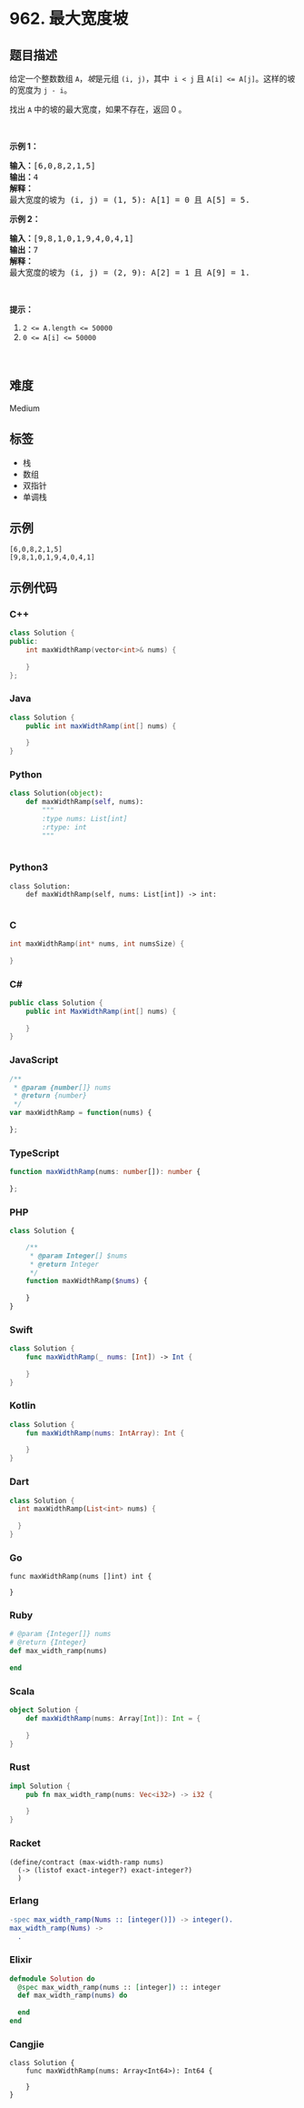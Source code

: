 # 962. 最大宽度坡

## 题目描述

<p>给定一个整数数组&nbsp;<code>A</code>，<em>坡</em>是元组&nbsp;<code>(i, j)</code>，其中&nbsp;&nbsp;<code>i &lt; j</code>&nbsp;且&nbsp;<code>A[i] &lt;= A[j]</code>。这样的坡的宽度为&nbsp;<code>j - i</code>。</p>

<p>找出&nbsp;<code>A</code>&nbsp;中的坡的最大宽度，如果不存在，返回 0 。</p>

<p>&nbsp;</p>

<p><strong>示例 1：</strong></p>

<pre><strong>输入：</strong>[6,0,8,2,1,5]
<strong>输出：</strong>4
<strong>解释：</strong>
最大宽度的坡为 (i, j) = (1, 5): A[1] = 0 且 A[5] = 5.
</pre>

<p><strong>示例 2：</strong></p>

<pre><strong>输入：</strong>[9,8,1,0,1,9,4,0,4,1]
<strong>输出：</strong>7
<strong>解释：</strong>
最大宽度的坡为 (i, j) = (2, 9): A[2] = 1 且 A[9] = 1.
</pre>

<p>&nbsp;</p>

<p><strong>提示：</strong></p>

<ol>
	<li><code>2 &lt;= A.length &lt;= 50000</code></li>
	<li><code>0 &lt;= A[i] &lt;= 50000</code></li>
</ol>

<p>&nbsp;</p>


## 难度

Medium

## 标签

- 栈
- 数组
- 双指针
- 单调栈

## 示例

```
[6,0,8,2,1,5]
[9,8,1,0,1,9,4,0,4,1]
```

## 示例代码

### C++

```cpp
class Solution {
public:
    int maxWidthRamp(vector<int>& nums) {
        
    }
};
```

### Java

```java
class Solution {
    public int maxWidthRamp(int[] nums) {
        
    }
}
```

### Python

```python
class Solution(object):
    def maxWidthRamp(self, nums):
        """
        :type nums: List[int]
        :rtype: int
        """
        
```

### Python3

```python3
class Solution:
    def maxWidthRamp(self, nums: List[int]) -> int:
        
```

### C

```c
int maxWidthRamp(int* nums, int numsSize) {
    
}
```

### C#

```csharp
public class Solution {
    public int MaxWidthRamp(int[] nums) {
        
    }
}
```

### JavaScript

```javascript
/**
 * @param {number[]} nums
 * @return {number}
 */
var maxWidthRamp = function(nums) {
    
};
```

### TypeScript

```typescript
function maxWidthRamp(nums: number[]): number {
    
};
```

### PHP

```php
class Solution {

    /**
     * @param Integer[] $nums
     * @return Integer
     */
    function maxWidthRamp($nums) {
        
    }
}
```

### Swift

```swift
class Solution {
    func maxWidthRamp(_ nums: [Int]) -> Int {
        
    }
}
```

### Kotlin

```kotlin
class Solution {
    fun maxWidthRamp(nums: IntArray): Int {
        
    }
}
```

### Dart

```dart
class Solution {
  int maxWidthRamp(List<int> nums) {
    
  }
}
```

### Go

```golang
func maxWidthRamp(nums []int) int {
    
}
```

### Ruby

```ruby
# @param {Integer[]} nums
# @return {Integer}
def max_width_ramp(nums)
    
end
```

### Scala

```scala
object Solution {
    def maxWidthRamp(nums: Array[Int]): Int = {
        
    }
}
```

### Rust

```rust
impl Solution {
    pub fn max_width_ramp(nums: Vec<i32>) -> i32 {
        
    }
}
```

### Racket

```racket
(define/contract (max-width-ramp nums)
  (-> (listof exact-integer?) exact-integer?)
  )
```

### Erlang

```erlang
-spec max_width_ramp(Nums :: [integer()]) -> integer().
max_width_ramp(Nums) ->
  .
```

### Elixir

```elixir
defmodule Solution do
  @spec max_width_ramp(nums :: [integer]) :: integer
  def max_width_ramp(nums) do
    
  end
end
```

### Cangjie

```cangjie
class Solution {
    func maxWidthRamp(nums: Array<Int64>): Int64 {

    }
}
```

